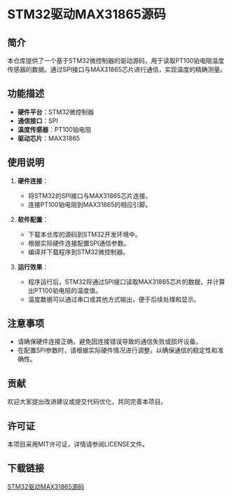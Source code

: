 # STM32驱动MAX31865源码

## 简介
本仓库提供了一个基于STM32微控制器的驱动源码，用于读取PT100铂电阻温度传感器的数据。通过SPI接口与MAX31865芯片进行通信，实现温度的精确测量。

## 功能描述
- **硬件平台**：STM32微控制器
- **通信接口**：SPI
- **温度传感器**：PT100铂电阻
- **驱动芯片**：MAX31865

## 使用说明
1. **硬件连接**：
   - 将STM32的SPI接口与MAX31865芯片连接。
   - 连接PT100铂电阻到MAX31865的相应引脚。

2. **软件配置**：
   - 下载本仓库的源码到STM32开发环境中。
   - 根据实际硬件连接配置SPI通信参数。
   - 编译并下载程序到STM32微控制器。

3. **运行效果**：
   - 程序运行后，STM32将通过SPI接口读取MAX31865芯片的数据，并计算出PT100铂电阻的温度值。
   - 温度数据可以通过串口或其他方式输出，便于后续处理和显示。

## 注意事项
- 请确保硬件连接正确，避免因连接错误导致的通信失败或损坏设备。
- 在配置SPI参数时，请根据实际硬件情况进行调整，以确保通信的稳定性和准确性。

## 贡献
欢迎大家提出改进建议或提交代码优化，共同完善本项目。

## 许可证
本项目采用MIT许可证，详情请参阅LICENSE文件。

## 下载链接

[STM32驱动MAX31865源码](https://pan.quark.cn/s/d5cda7f24fd7)